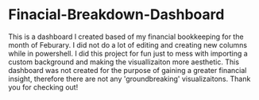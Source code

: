 # Finacial-Breakdown-Dashboard

This is a dashboard I created based of my financial bookkeeping for the month of Feburary. I did not do a lot of editing and creating new columns while in powershell. I did this project for fun just to mess with importing a custom background and making the visuallizaiton more aesthetic. This dashboard was not created for the purpose of gaining a greater financial insight, therefore there are not any 'groundbreaking' visualizaitons. Thank you for checking out!
